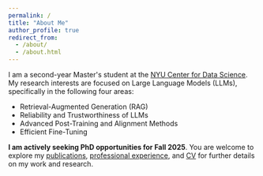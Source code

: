 ```yaml
---
permalink: /
title: "About Me"
author_profile: true
redirect_from: 
  - /about/
  - /about.html
---
```


I am a second-year Master's student at the [NYU Center for Data Science](https://cds.nyu.edu). My research interests are focused on Large Language Models (LLMs), specifically in the following four areas:

- Retrieval-Augmented Generation (RAG)
- Reliability and Trustworthiness of LLMs
- Advanced Post-Training and Alignment Methods
- Efficient Fine-Tuning

**I am actively seeking PhD opportunities for Fall 2025**. You are welcome to explore my [publications](publications/), [professional experience](teaching/), and [CV](assets/CV_HaoyanYang.pdf) for further details on my work and research.
